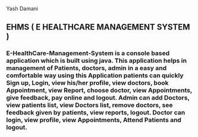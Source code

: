 Yash Damani 
## EHMS ( E HEALTHCARE MANAGEMENT SYSTEM )
### E-HealthCare-Management-System is a console based application which is built using java. This application helps in management of Patients, doctors, admin in a easy and comfortable way using this Application patients can quickly Sign up, Login, view his/her profile, view doctors, book Appointment, view Report, choose doctor, view Appointments, give feedback, pay online and logout. Admin can add Doctors, view patients list, view Doctors list, remove doctors, see feedback given by patients, view reports, logout. Doctor can login, view profile, view Appointments, Attend Patients and logout.
